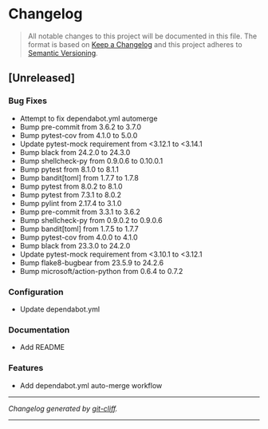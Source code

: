# Changelog

> All notable changes to this project will be documented in this file. The format is based on
[Keep a Changelog](http://keepachangelog.com/) and this project adheres to
[Semantic Versioning](http://semver.org/).

## [Unreleased]

### Bug Fixes

- Attempt to fix dependabot.yml automerge
- Bump pre-commit from 3.6.2 to 3.7.0
- Bump pytest-cov from 4.1.0 to 5.0.0
- Update pytest-mock requirement from <3.12.1 to <3.14.1
- Bump black from 24.2.0 to 24.3.0
- Bump shellcheck-py from 0.9.0.6 to 0.10.0.1
- Bump pytest from 8.1.0 to 8.1.1
- Bump bandit[toml] from 1.7.7 to 1.7.8
- Bump pytest from 8.0.2 to 8.1.0
- Bump pytest from 7.3.1 to 8.0.2
- Bump pylint from 2.17.4 to 3.1.0
- Bump pre-commit from 3.3.1 to 3.6.2
- Bump shellcheck-py from 0.9.0.2 to 0.9.0.6
- Bump bandit[toml] from 1.7.5 to 1.7.7
- Bump pytest-cov from 4.0.0 to 4.1.0
- Bump black from 23.3.0 to 24.2.0
- Update pytest-mock requirement from <3.10.1 to <3.12.1
- Bump flake8-bugbear from 23.5.9 to 24.2.6
- Bump microsoft/action-python from 0.6.4 to 0.7.2

### Configuration

- Update dependabot.yml

### Documentation

- Add README

### Features

- Add dependabot.yml auto-merge workflow

***
*Changelog generated by [git-cliff](https://github.com/orhun/git-cliff).*
***
